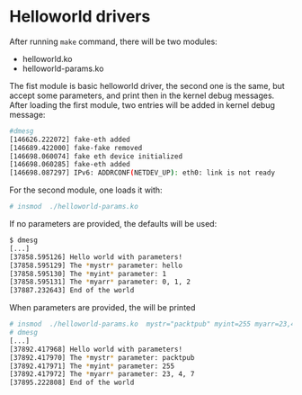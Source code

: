 # Helloworld drivers

After running `make` command, there will be two modules:

* helloworld.ko
* helloworld-params.ko

The fist module is basic helloworld driver, the second one is the same, but
accept some parameters, and print then in the kernel debug messages.
After loading the first module, two entries will be added in kernel debug message:

```bash
#dmesg
[146626.222072] fake-eth added
[146689.422000] fake-fake removed
[146698.060074] fake eth device initialized
[146698.060285] fake-eth added
[146698.087297] IPv6: ADDRCONF(NETDEV_UP): eth0: link is not ready
```


For the second module, one loads it with:

```bash
# insmod  ./helloworld-params.ko
```

If no parameters are provided, the defaults will be used:

```bash
$ dmesg
[...]
[37858.595126] Hello world with parameters!
[37858.595129] The *mystr* parameter: hello
[37858.595130] The *myint* parameter: 1
[37858.595131] The *myarr* parameter: 0, 1, 2
[37887.232643] End of the world
```

When parameters are provided, the will be printed


```bash
# insmod  ./helloworld-params.ko  mystr="packtpub" myint=255 myarr=23,4,7
# dmesg
[...]
[37892.417968] Hello world with parameters!
[37892.417970] The *mystr* parameter: packtpub
[37892.417971] The *myint* parameter: 255
[37892.417972] The *myarr* parameter: 23, 4, 7
[37895.222808] End of the world

```


